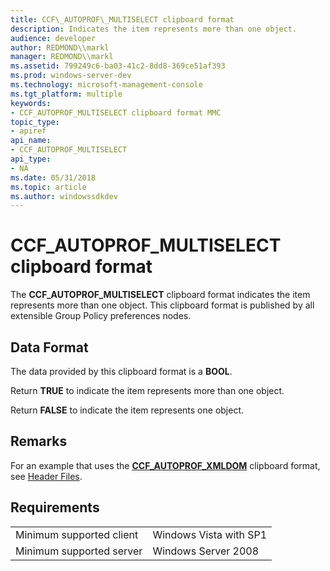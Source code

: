 ```yaml
---
title: CCF\_AUTOPROF\_MULTISELECT clipboard format
description: Indicates the item represents more than one object.
audience: developer
author: REDMOND\\markl
manager: REDMOND\\markl
ms.assetid: 799249c6-ba03-41c2-8dd8-369ce51af393
ms.prod: windows-server-dev
ms.technology: microsoft-management-console
ms.tgt_platform: multiple
keywords:
- CCF_AUTOPROF_MULTISELECT clipboard format MMC
topic_type:
- apiref
api_name:
- CCF_AUTOPROF_MULTISELECT
api_type:
- NA
ms.date: 05/31/2018
ms.topic: article
ms.author: windowssdkdev
---
```


# CCF\_AUTOPROF\_MULTISELECT clipboard format

The **CCF\_AUTOPROF\_MULTISELECT** clipboard format indicates the item represents more than one object. This clipboard format is published by all extensible Group Policy preferences nodes.

## Data Format

The data provided by this clipboard format is a **BOOL**.

Return **TRUE** to indicate the item represents more than one object.

Return **FALSE** to indicate the item represents one object.

## Remarks

For an example that uses the [**CCF\_AUTOPROF\_XMLDOM**](ccf-autoprof-xmldom.md) clipboard format, see [Header Files](https://msdn.microsoft.com/library/cc512160).

## Requirements



|                                     |                                   |
|-------------------------------------|-----------------------------------|
| Minimum supported client<br/> | Windows Vista with SP1<br/> |
| Minimum supported server<br/> | Windows Server 2008<br/>    |



 

 





